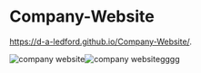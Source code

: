 # Company-Website
https://d-a-ledford.github.io/Company-Website/.

![company website](https://user-images.githubusercontent.com/26467304/27046602-13535016-4f73-11e7-9480-834e5bbdb1d7.png)![company website](https://user-images.githubusercontent.com/26467304/27046602-13535016-4f73-11e7-9480-834e5bbdb1d7.png)gggg


